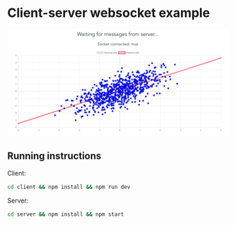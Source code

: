 # Client-server websocket example

<p align="center">
<img src="./screenshot.png" alt="drawing" />
</p>

## Running instructions

Client:

```sh
cd client && npm install && npm run dev
```

Server:

```sh
cd server && npm install && npm start
```
